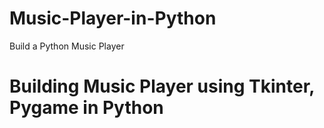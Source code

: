 # Music-Player-in-Python
Build a Python Music Player


# Building Music Player using Tkinter, Pygame in Python


